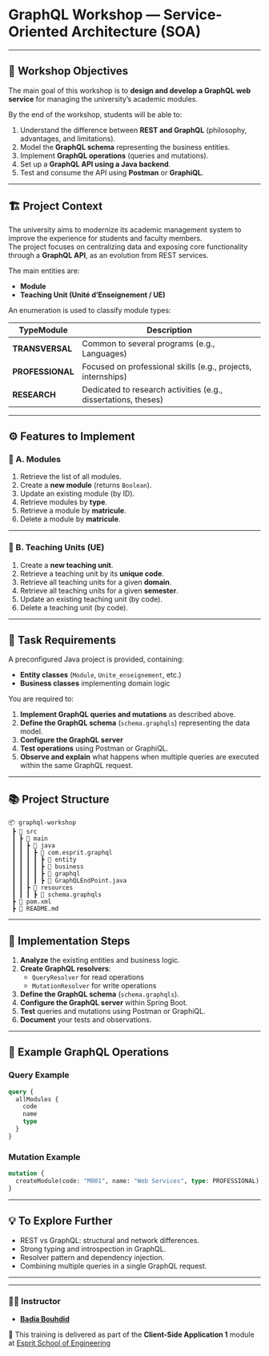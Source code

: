 # GraphQL Workshop — Service-Oriented Architecture (SOA)


---

## 🎯 Workshop Objectives

The main goal of this workshop is to **design and develop a GraphQL web service** for managing the university’s academic modules.

By the end of the workshop, students will be able to:

1. Understand the difference between **REST and GraphQL** (philosophy, advantages, and limitations).  
2. Model the **GraphQL schema** representing the business entities.  
3. Implement **GraphQL operations** (queries and mutations).  
4. Set up a **GraphQL API using a Java backend**.  
5. Test and consume the API using **Postman** or **GraphiQL**.

---

## 🏗️ Project Context

The university aims to modernize its academic management system to improve the experience for students and faculty members.  
The project focuses on centralizing data and exposing core functionality through a **GraphQL API**, as an evolution from REST services.

The main entities are:

- **Module**  
- **Teaching Unit (Unité d’Enseignement / UE)**  

An enumeration is used to classify module types:

| TypeModule | Description |
|-------------|-------------|
| **TRANSVERSAL** | Common to several programs (e.g., Languages) |
| **PROFESSIONAL** | Focused on professional skills (e.g., projects, internships) |
| **RESEARCH** | Dedicated to research activities (e.g., dissertations, theses) |

---

## ⚙️ Features to Implement

### 🧩 A. Modules

1. Retrieve the list of all modules.  
2. Create a **new module** (returns `Boolean`).  
3. Update an existing module (by ID).  
4. Retrieve modules by **type**.  
5. Retrieve a module by **matricule**.  
6. Delete a module by **matricule**.

---

### 🧱 B. Teaching Units (UE)

1. Create a **new teaching unit**.  
2. Retrieve a teaching unit by its **unique code**.  
3. Retrieve all teaching units for a given **domain**.  
4. Retrieve all teaching units for a given **semester**.  
5. Update an existing teaching unit (by code).  
6. Delete a teaching unit (by code).

---

## 🧮 Task Requirements

A preconfigured Java project is provided, containing:

- **Entity classes** (`Module`, `Unite_enseignement`, etc.)  
- **Business classes** implementing domain logic

You are required to:

1. **Implement GraphQL queries and mutations** as described above.  
2. **Define the GraphQL schema** (`schema.graphqls`) representing the data model.  
3. **Configure the GraphQL server**   
4. **Test operations** using Postman or GraphiQL.  
5. **Observe and explain** what happens when multiple queries are executed within the same GraphQL request.

---


## 📚 Project Structure

```
📦 graphql-workshop
 ┣ 📂 src
 ┃ ┣ 📂 main
 ┃ ┃ ┣ 📂 java
 ┃ ┃ ┃ ┣ 📂 com.esprit.graphql
 ┃ ┃ ┃ ┃ ┣ 📂 entity
 ┃ ┃ ┃ ┃ ┣ 📂 business
 ┃ ┃ ┃ ┃ ┣ 📂 graphql
 ┃ ┃ ┃ ┃ ┣ 📜 GraphQLEndPoint.java
 ┃ ┃ ┣ 📂 resources
 ┃ ┃ ┃ ┣ 📜 schema.graphqls
 ┣ 📜 pom.xml
 ┣ 📜 README.md
```

---

## 🚀 Implementation Steps

1. **Analyze** the existing entities and business logic.  
2. **Create GraphQL resolvers**:  
   - `QueryResolver` for read operations  
   - `MutationResolver` for write operations  
3. **Define the GraphQL schema** (`schema.graphqls`).  
4. **Configure the GraphQL server** within Spring Boot.  
5. **Test** queries and mutations using Postman or GraphiQL.  
6. **Document** your tests and observations.

---

## 🧪 Example GraphQL Operations

### Query Example
```graphql
query {
  allModules {
    code
    name
    type
  }
}
```

### Mutation Example
```graphql
mutation {
  createModule(code: "M001", name: "Web Services", type: PROFESSIONAL)
}
```

---

## 💡 To Explore Further

- REST vs GraphQL: structural and network differences.  
- Strong typing and introspection in GraphQL.  
- Resolver pattern and dependency injection.  
- Combining multiple queries in a single GraphQL request.

---
---
### 👨‍🏫 Instructor
- **[Badia Bouhdid](https://www.linkedin.com/in/badiabouhdid)**

🏫 This training is delivered as part of the **Client-Side Application 1** module at [Esprit School of Engineering](https://www.esprit.tn)

